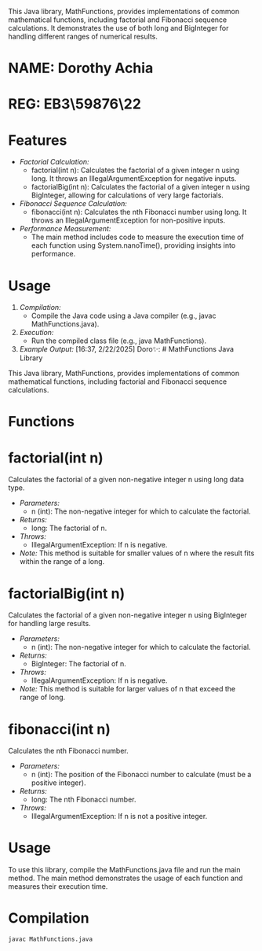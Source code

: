 
This Java library, MathFunctions, provides implementations of common mathematical functions, including factorial and Fibonacci sequence calculations. It demonstrates the use of both long and BigInteger for handling different ranges of numerical results.

# NAME: Dorothy Achia
# REG:  EB3\59876\22

# Features

* *Factorial Calculation:*
    * factorial(int n): Calculates the factorial of a given integer n using long. It throws an IllegalArgumentException for negative inputs.
    * factorialBig(int n): Calculates the factorial of a given integer n using BigInteger, allowing for calculations of very large factorials.
* *Fibonacci Sequence Calculation:*
    * fibonacci(int n): Calculates the nth Fibonacci number using long. It throws an IllegalArgumentException for non-positive inputs.
* *Performance Measurement:*
    * The main method includes code to measure the execution time of each function using System.nanoTime(), providing insights into performance.

# Usage

1.  *Compilation:*
    * Compile the Java code using a Java compiler (e.g., javac MathFunctions.java).
2.  *Execution:*
    * Run the compiled class file (e.g., java MathFunctions).
3.  *Example Output:*
[16:37, 2/22/2025] Doro✨: # MathFunctions Java Library

This Java library, MathFunctions, provides implementations of common mathematical functions, including factorial and Fibonacci sequence calculations.

# Functions

# factorial(int n)

Calculates the factorial of a given non-negative integer n using long data type.

* *Parameters:*
    * n (int): The non-negative integer for which to calculate the factorial.
* *Returns:*
    * long: The factorial of n.
* *Throws:*
    * IllegalArgumentException: If n is negative.
* *Note:* This method is suitable for smaller values of n where the result fits within the range of a long.

# factorialBig(int n)

Calculates the factorial of a given non-negative integer n using BigInteger for handling large results.

* *Parameters:*
    * n (int): The non-negative integer for which to calculate the factorial.
* *Returns:*
    * BigInteger: The factorial of n.
* *Throws:*
    * IllegalArgumentException: If n is negative.
* *Note:* This method is suitable for larger values of n that exceed the range of long.

# fibonacci(int n)

Calculates the nth Fibonacci number.

* *Parameters:*
    * n (int): The position of the Fibonacci number to calculate (must be a positive integer).
* *Returns:*
    * long: The nth Fibonacci number.
* *Throws:*
    * IllegalArgumentException: If n is not a positive integer.

# Usage

To use this library, compile the MathFunctions.java file and run the main method. The main method demonstrates the usage of each function and measures their execution time.

# Compilation

```bash
javac MathFunctions.java
